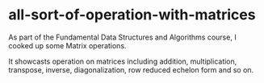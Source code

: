 # all-sort-of-operation-with-matrices

As part of the Fundamental Data Structures and Algorithms course, I cooked up some Matrix operations.

It showcasts operation on matrices including addition, multiplication, transpose, inverse, diagonalization, row reduced echelon form and so on. 
